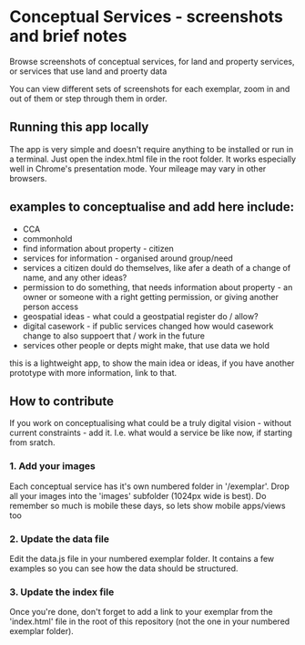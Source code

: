 Conceptual Services - screenshots and brief notes
================

Browse screenshots of conceptual services, for land and property services, or services that use land and proerty data

You can view different sets of screenshots for each exemplar, zoom in and out of them or step through them in order.


## Running this app locally

The app is very simple and doesn't require anything to be installed or run in a terminal. Just open the index.html file in the root folder. It works especially well in Chrome's presentation mode. Your mileage may vary in other browsers.

## examples to conceptualise and add here include:

- CCA
- commonhold
- find information about property - citizen
- services for information - organised around group/need
- services a citizen dould do themselves, like afer a death of a change of name, and any other ideas?
- permission to do something, that needs information about property - an owner or someone with a right getting permission, or giving another person access
- geospatial ideas - what could a geostpatial register do / allow?
- digital casework - if public services changed how would casework change to also suppoert that / work in the future
- services other people or depts might make, that use data we hold

this is a lightweight app, to show the main idea or ideas, if you have another prototype with more information, link to that.


## How to contribute

If you work on conceptualising what could be a truly digital vision - without current constraints - add it.  I.e. what would a service be like now, if starting from sratch.


### 1. Add your images

Each conceptual service has it's own numbered folder in '/exemplar'. Drop all your images into the 'images' subfolder (1024px wide is best).  Do remember so much is mobile these days, so lets show mobile apps/views too

### 2. Update the data file

Edit the data.js file in your numbered exemplar folder. It contains a few examples so you can see how the data should be structured.

### 3. Update the index file

Once you're done, don't forget to add a link to your exemplar from the 'index.html' file in the root of this repository (not the one in your numbered exemplar folder).



